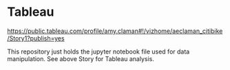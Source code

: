 # Tableau

https://public.tableau.com/profile/amy.claman#!/vizhome/aeclaman_citibike/Story1?publish=yes

This repository just holds the jupyter notebook file used for data manipulation.  See above Story for Tableau analysis.
